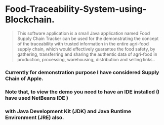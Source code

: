 # Food-Traceability-System-using-Blockchain.

> This software application is a small Java application named Food Supply Chain Tracker 
> can be used for the demonstrating the concept of the traceability with trusted information in
> the entire agri-food supply chain, which would effectively guarantee the food safety, by
> gathering, transferring and sharing the authentic data of agri-food in production, processing,
> warehousing, distribution and selling links.. 

### Currently for demonstration purpose I have considered Supply Chain of Apple.

### Note that, to view the demo you need to have an IDE installed (I have used NetBeans IDE )
### with Java Development Kit (JDK) and Java Runtime Environment (JRE) also. 





